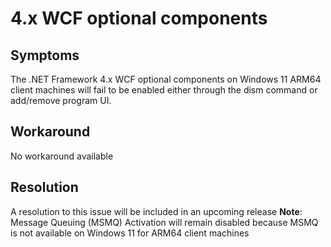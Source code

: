 # 4.x WCF optional components

## Symptoms
The .NET Framework 4.x WCF optional components on Windows 11 ARM64 client machines will fail to be enabled either through the dism command or add/remove program UI.

## Workaround
No workaround available

## Resolution
 A resolution to this issue will be included in an upcoming release
**Note**: Message Queuing (MSMQ) Activation will remain disabled because MSMQ is not available on Windows 11 for ARM64 client machines